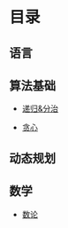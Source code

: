# 目录

## 语言

## 算法基础

+ [递归&分治](./Notes/递归&分治.md)

+ [贪心](./Notes/贪心.md)





## 动态规划



## 数学

+ [数论](./Notes/数论.md)